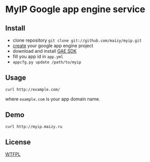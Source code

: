 # MyIP Google app engine service

## Install

- clone repository `git clone git://github.com/maizy/myip.git`
- [create](https://appengine.google.com/) your google app engine project
- download and install [GAE SDK](https://developers.google.com/appengine/downloads)
- fill you app id in `app.yml`
- `appcfg.py update /path/to/myip`

## Usage

`curl http://example.com/`

where `example.com` is your app domain name.


## Demo
  
`curl http://myip.maizy.ru`

## License

[WTFPL](http://www.wtfpl.net/)
